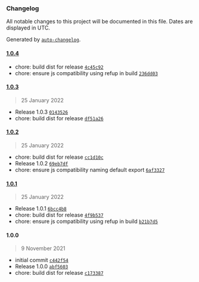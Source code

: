 ### Changelog

All notable changes to this project will be documented in this file. Dates are displayed in UTC.

Generated by [`auto-changelog`](https://github.com/CookPete/auto-changelog).

#### [1.0.4](https://github.com/simplyhexagonal/exec/compare/1.0.3...1.0.4)

- chore: build dist for release [`4c45c92`](https://github.com/simplyhexagonal/exec/commit/4c45c925a4d516897b331e1922e26c30cdb4b1e5)
- chore: ensure js compatibility using refup in build [`236dd03`](https://github.com/simplyhexagonal/exec/commit/236dd03c17e59cf49b8d5c67d5cfc0932924273a)

#### [1.0.3](https://github.com/simplyhexagonal/exec/compare/1.0.2...1.0.3)

> 25 January 2022

- Release 1.0.3 [`0143526`](https://github.com/simplyhexagonal/exec/commit/0143526ceaed9efdbe00d5c6edec6d8de83ee0db)
- chore: build dist for release [`df51a26`](https://github.com/simplyhexagonal/exec/commit/df51a266e39fe206b07002966e121eb58d7e6623)

#### [1.0.2](https://github.com/simplyhexagonal/exec/compare/1.0.1...1.0.2)

> 25 January 2022

- chore: build dist for release [`cc1d10c`](https://github.com/simplyhexagonal/exec/commit/cc1d10c10fb86343092adc4b5e651c9a28c1f3d2)
- Release 1.0.2 [`69eb7df`](https://github.com/simplyhexagonal/exec/commit/69eb7df0a31b435be6a7050137aca2ab67586067)
- chore: ensure js compatibility naming default export [`6af3327`](https://github.com/simplyhexagonal/exec/commit/6af3327c2efc4bd24a22667c6c00522a523a8046)

#### [1.0.1](https://github.com/simplyhexagonal/exec/compare/1.0.0...1.0.1)

> 25 January 2022

- Release 1.0.1 [`6bcc4b8`](https://github.com/simplyhexagonal/exec/commit/6bcc4b8b0d62a1432a8159a17f6938bbcee84119)
- chore: build dist for release [`4f9b537`](https://github.com/simplyhexagonal/exec/commit/4f9b5373bf2e090d1b7a1bc0780ef9aa964d068a)
- chore: ensure js compatibility using refup in build [`b21b7d5`](https://github.com/simplyhexagonal/exec/commit/b21b7d5b721917bd4c645e5d6426cf49450cd76f)

#### 1.0.0

> 9 November 2021

- initial commit [`c442f54`](https://github.com/simplyhexagonal/exec/commit/c442f54fe14126067b2e77323ff811bc4f48055f)
- Release 1.0.0 [`abf5603`](https://github.com/simplyhexagonal/exec/commit/abf5603cd6b1efd4b3bddbadcfadac5c8bdbe22e)
- chore: build dist for release [`c173387`](https://github.com/simplyhexagonal/exec/commit/c1733876bbc75ca9201a53cdd74914501f242900)
